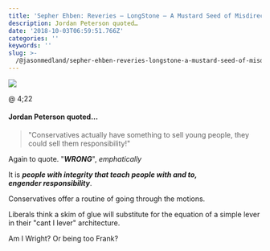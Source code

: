 ```yaml
---
title: 'Sepher Ehben: Reveries — LongStone — A Mustard Seed of Misdirection'
description: Jordan Peterson quoted…
date: '2018-10-03T06:59:51.766Z'
categories: ''
keywords: ''
slug: >-
  /@jasonmedland/sepher-ehben-reveries-longstone-a-mustard-seed-of-misdirection-40bca838fb2b
---
```


![](https://cdn-images-1.medium.com/max/800/1*xuGfDaxzwBMkEbBUQjll5Q.jpeg)

@ 4;22

#### Jordan Peterson quoted…

> "Conservatives actually have something to sell young people, they could sell them responsibility!"

Again to quote. "**_WRONG_**", _emphatically_

It is **_people with integrity that teach people with and to,  
engender responsibility_**.

Conservatives offer a routine of going through the motions.

Liberals think a skim of glue will substitute for the equation of a simple lever in their "cant I lever" architecture.

Am I Wright? Or being too Frank?